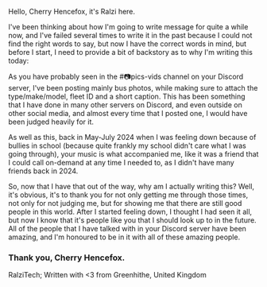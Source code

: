 Hello, Cherry Hencefox, it's Ralzi here.

I've been thinking about how I'm going to write message for quite a while now, and I've failed several times to write it in the past because I could not find the right words to say, but now I have the correct words in mind, but before I start, I need to provide a bit of backstory as to why I'm writing this today:

As you have probably seen in the #📷pics-vids channel on your Discord server, I've been posting mainly bus photos, while making sure to attach the type/make/model, fleet ID and a short caption. This has been something that I have done in many other servers on Discord, and even outside on other social media, and almost every time that I posted one, I would have been judged heavily for it.

As well as this, back in May-July 2024 when I was feeling down because of bullies in school (because quite frankly my school didn't care what I was going through), your music is what accompanied me, like it was a friend that I could call on-demand at any time I needed to, as I didn't have many friends back in 2024.

So, now that I have that out of the way, why am I actually writing this? Well, it's obvious, it's to thank you for not only getting me through those times, not only for not judging me, but for showing me that there are still good people in this world. After I started feeling down, I thought I had seen it all, but now I know that it's people like you that I should look up to in the future. All of the people that I have talked with in your Discord server have been amazing, and I'm honoured to be in it with all of these amazing people.

### Thank you, Cherry Hencefox.

RalziTech; Written with <3 from Greenhithe, United Kingdom
